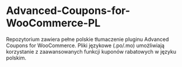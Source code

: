 # Advanced-Coupons-for-WooCommerce-PL
Repozytorium zawiera pełne polskie tłumaczenie pluginu Advanced Coupons for WooCommerce. Pliki językowe (.po/.mo) umożliwiają korzystanie z zaawansowanych funkcji kuponów rabatowych w języku polskim.
